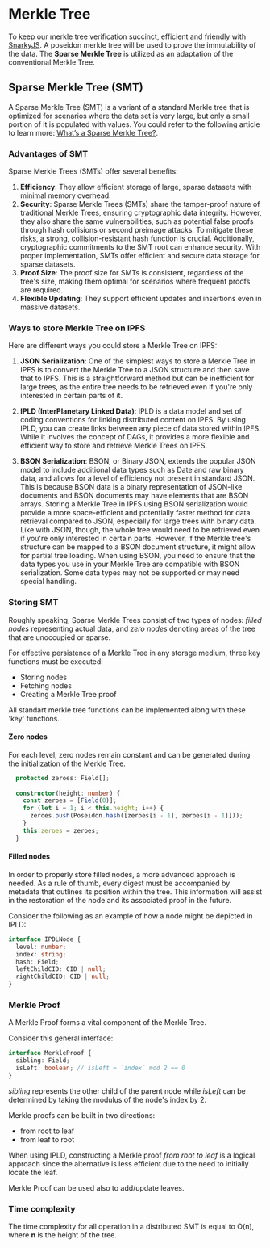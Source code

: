 # Merkle Tree

To keep our merkle tree verification succinct, efficient and friendly with [SnarkyJS](https://github.com/o1-labs/snarkyjs). A poseidon merkle tree will be used to prove the immutability of the data. The **Sparse Merkle Tree** is utilized as an adaptation of the conventional Merkle Tree.

## Sparse Merkle Tree (SMT)

A Sparse Merkle Tree (SMT) is a variant of a standard Merkle tree that is optimized for scenarios where the data set is very large, but only a small portion of it is populated with values. You could refer to the following article to learn more: [What’s a Sparse Merkle Tree?](https://medium.com/@kelvinfichter/whats-a-sparse-merkle-tree-acda70aeb837).

### Advantages of SMT

Sparse Merkle Trees (SMTs) offer several benefits:

1) **Efficiency**: They allow efficient storage of large, sparse datasets with minimal memory overhead.
2) **Security**: Sparse Merkle Trees (SMTs) share the tamper-proof nature of traditional Merkle Trees, ensuring cryptographic data integrity. However, they also share the same vulnerabilities, such as potential false proofs through hash collisions or second preimage attacks. To mitigate these risks, a strong, collision-resistant hash function is crucial. Additionally, cryptographic commitments to the SMT root can enhance security. With proper implementation, SMTs offer efficient and secure data storage for sparse datasets.
3) **Proof Size**: The proof size for SMTs is consistent, regardless of the tree's size, making them optimal for scenarios where frequent proofs are required.
4) **Flexible Updating**: They support efficient updates and insertions even in massive datasets.

### Ways to store Merkle Tree on IPFS

Here are different ways you could store a Merkle Tree on IPFS:

1) **JSON Serialization**: One of the simplest ways to store a Merkle Tree in IPFS is to convert the Merkle Tree to a JSON structure and then save that to IPFS. This is a straightforward method but can be inefficient for large trees, as the entire tree needs to be retrieved even if you're only interested in certain parts of it.

2) **IPLD (InterPlanetary Linked Data)**: IPLD is a data model and set of coding conventions for linking distributed content on IPFS. By using IPLD, you can create links between any piece of data stored within IPFS. While it involves the concept of DAGs, it provides a more flexible and efficient way to store and retrieve Merkle Trees on IPFS.

3) **BSON Serialization**: BSON, or Binary JSON, extends the popular JSON model to include additional data types such as Date and raw binary data, and allows for a level of efficiency not present in standard JSON. This is because BSON data is a binary representation of JSON-like documents and BSON documents may have elements that are BSON arrays. Storing a Merkle Tree in IPFS using BSON serialization would provide a more space-efficient and potentially faster method for data retrieval compared to JSON, especially for large trees with binary data. Like with JSON, though, the whole tree would need to be retrieved even if you're only interested in certain parts. However, if the Merkle tree's structure can be mapped to a BSON document structure, it might allow for partial tree loading. When using BSON, you need to ensure that the data types you use in your Merkle Tree are compatible with BSON serialization. Some data types may not be supported or may need special handling.

### Storing SMT

Roughly speaking, Sparse Merkle Trees consist of two types of nodes: _filled nodes_ representing actual data, and _zero nodes_ denoting areas of the tree that are unoccupied or sparse.

For effective persistence of a Merkle Tree in any storage medium, three key functions must be executed:

- Storing nodes
- Fetching nodes
- Creating a Merkle Tree proof

All standart merkle tree functions can be implemented along with these 'key' functions.

#### Zero nodes

For each level, zero nodes remain constant and can be generated during the initialization of the Merkle Tree.
```ts
  protected zeroes: Field[];
  
  constructor(height: number) {
    const zeroes = [Field(0)];
    for (let i = 1; i < this.height; i++) {
      zeroes.push(Poseidon.hash([zeroes[i - 1], zeroes[i - 1]]));
    }
    this.zeroes = zeroes;
  }
```

#### Filled nodes

In order to properly store filled nodes, a more advanced approach is needed. As a rule of thumb, every digest must be accompanied by metadata that outlines its position within the tree. This information will assist in the restoration of the node and its associated proof in the future.

Consider the following as an example of how a node might be depicted in IPLD:
```ts
interface IPDLNode {
  level: number;
  index: string;
  hash: Field;
  leftChildCID: CID | null;
  rightChildCID: CID | null;
}
```

### Merkle Proof

A Merkle Proof forms a vital component of the Merkle Tree.

Consider this general interface:
```ts
interface MerkleProof {
  sibling: Field;
  isLeft: boolean; // isLeft = `index` mod 2 == 0
}
```
_sibling_ represents the other child of the parent node while _isLeft_ can be determined by taking the modulus of the node's index by 2.

Merkle proofs can be built in two directions:
- from root to leaf
- from leaf to root

When using IPLD, constructing a Merkle proof _from root to leaf_ is a logical approach since the alternative is less efficient due to the need to initially locate the leaf.

Merkle Proof can be used also to add/update leaves.

### Time complexity

The time complexity for all operation in a distributed SMT is equal to O(n), where **n** is the height of the tree.